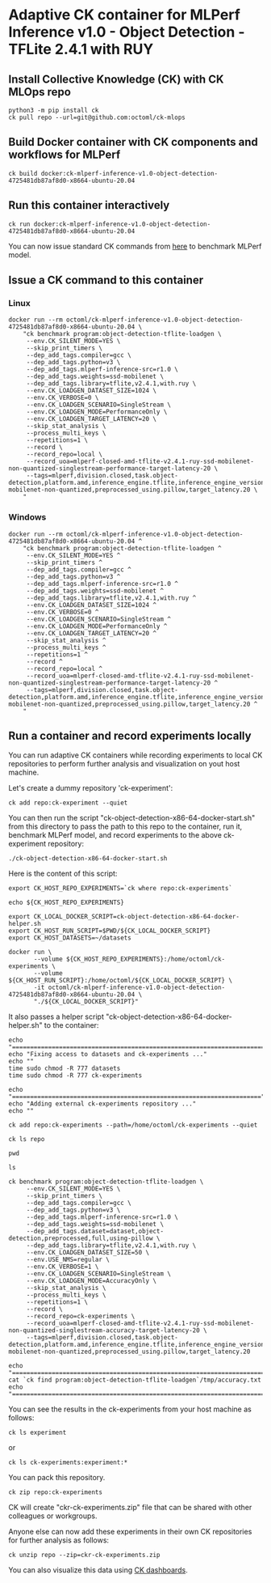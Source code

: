 # Adaptive CK container for MLPerf Inference v1.0 - Object Detection - TFLite 2.4.1 with RUY

## Install Collective Knowledge (CK) with CK MLOps repo

```
python3 -m pip install ck
ck pull repo --url=git@github.com:octoml/ck-mlops
```

## Build Docker container with CK components and workflows for MLPerf

```
ck build docker:ck-mlperf-inference-v1.0-object-detection-4725481db87af8d0-x8664-ubuntu-20.04
```

## Run this container interactively

```
ck run docker:ck-mlperf-inference-v1.0-object-detection-4725481db87af8d0-x8664-ubuntu-20.04
```

You can now issue standard CK commands from [here](ck-object-detection-x86-64.md) to benchmark MLPerf model.

## Issue a CK command to this container

### Linux
```
docker run --rm octoml/ck-mlperf-inference-v1.0-object-detection-4725481db87af8d0-x8664-ubuntu-20.04 \
    "ck benchmark program:object-detection-tflite-loadgen \
     --env.CK_SILENT_MODE=YES \
     --skip_print_timers \
     --dep_add_tags.compiler=gcc \
     --dep_add_tags.python=v3 \
     --dep_add_tags.mlperf-inference-src=r1.0 \
     --dep_add_tags.weights=ssd-mobilenet \
     --dep_add_tags.library=tflite,v2.4.1,with.ruy \
     --env.CK_LOADGEN_DATASET_SIZE=1024 \
     --env.CK_VERBOSE=0 \
     --env.CK_LOADGEN_SCENARIO=SingleStream \
     --env.CK_LOADGEN_MODE=PerformanceOnly \
     --env.CK_LOADGEN_TARGET_LATENCY=20 \
     --skip_stat_analysis \
     --process_multi_keys \
     --repetitions=1 \
     --record \
     --record_repo=local \
     --record_uoa=mlperf-closed-amd-tflite-v2.4.1-ruy-ssd-mobilenet-non-quantized-singlestream-performance-target-latency-20 \
     --tags=mlperf,division.closed,task.object-detection,platform.amd,inference_engine.tflite,inference_engine_version.v2.4.1,inference_engine_backend.ruy,scenario.singlestream,mode.performance,workload.ssd-mobilenet-non-quantized,preprocessed_using.pillow,target_latency.20 \
    "
```

### Windows
```
docker run --rm octoml/ck-mlperf-inference-v1.0-object-detection-4725481db87af8d0-x8664-ubuntu-20.04 ^
    "ck benchmark program:object-detection-tflite-loadgen ^
     --env.CK_SILENT_MODE=YES ^
     --skip_print_timers ^
     --dep_add_tags.compiler=gcc ^
     --dep_add_tags.python=v3 ^
     --dep_add_tags.mlperf-inference-src=r1.0 ^
     --dep_add_tags.weights=ssd-mobilenet ^
     --dep_add_tags.library=tflite,v2.4.1,with.ruy ^
     --env.CK_LOADGEN_DATASET_SIZE=1024 ^
     --env.CK_VERBOSE=0 ^
     --env.CK_LOADGEN_SCENARIO=SingleStream ^
     --env.CK_LOADGEN_MODE=PerformanceOnly ^
     --env.CK_LOADGEN_TARGET_LATENCY=20 ^
     --skip_stat_analysis ^
     --process_multi_keys ^
     --repetitions=1 ^
     --record ^
     --record_repo=local ^
     --record_uoa=mlperf-closed-amd-tflite-v2.4.1-ruy-ssd-mobilenet-non-quantized-singlestream-performance-target-latency-20 ^
     --tags=mlperf,division.closed,task.object-detection,platform.amd,inference_engine.tflite,inference_engine_version.v2.4.1,inference_engine_backend.ruy,scenario.singlestream,mode.performance,workload.ssd-mobilenet-non-quantized,preprocessed_using.pillow,target_latency.20 ^
    "
```

## Run a container and record experiments locally

You can run adaptive CK containers while recording experiments to local CK repositories to perform further analysis and visualization on yout host machine.

Let's create a dummy repository 'ck-experiment':
```
ck add repo:ck-experiment --quiet
```

You can then run the script "ck-object-detection-x86-64-docker-start.sh" from this directory
to pass the path to this repo to the container, run it, benchmark MLPerf model, and record 
experiments to the above ck-experiment repository:

```
./ck-object-detection-x86-64-docker-start.sh
```

Here is the content of this script:
```
export CK_HOST_REPO_EXPERIMENTS=`ck where repo:ck-experiments`

echo ${CK_HOST_REPO_EXPERIMENTS}

export CK_LOCAL_DOCKER_SCRIPT=ck-object-detection-x86-64-docker-helper.sh
export CK_HOST_RUN_SCRIPT=$PWD/${CK_LOCAL_DOCKER_SCRIPT}
export CK_HOST_DATASETS=~/datasets

docker run \
       --volume ${CK_HOST_REPO_EXPERIMENTS}:/home/octoml/ck-experiments \
       --volume ${CK_HOST_RUN_SCRIPT}:/home/octoml/${CK_LOCAL_DOCKER_SCRIPT} \
       -it octoml/ck-mlperf-inference-v1.0-object-detection-4725481db87af8d0-x8664-ubuntu-20.04 \
       "./${CK_LOCAL_DOCKER_SCRIPT}"
```

It also passes a helper script "ck-object-detection-x86-64-docker-helper.sh" to the container:
```
echo "======================================================================="
echo "Fixing access to datasets and ck-experiments ..."
echo ""
time sudo chmod -R 777 datasets
time sudo chmod -R 777 ck-experiments

echo "====================================================================="
echo "Adding external ck-experiments repository ..."
echo ""

ck add repo:ck-experiments --path=/home/octoml/ck-experiments --quiet

ck ls repo

pwd

ls

ck benchmark program:object-detection-tflite-loadgen \
     --env.CK_SILENT_MODE=YES \
     --skip_print_timers \
     --dep_add_tags.compiler=gcc \
     --dep_add_tags.python=v3 \
     --dep_add_tags.mlperf-inference-src=r1.0 \
     --dep_add_tags.weights=ssd-mobilenet \
     --dep_add_tags.dataset=dataset,object-detection,preprocessed,full,using-pillow \
     --dep_add_tags.library=tflite,v2.4.1,with.ruy \
     --env.CK_LOADGEN_DATASET_SIZE=50 \
     --env.USE_NMS=regular \
     --env.CK_VERBOSE=1 \
     --env.CK_LOADGEN_SCENARIO=SingleStream \
     --env.CK_LOADGEN_MODE=AccuracyOnly \
     --skip_stat_analysis \
     --process_multi_keys \
     --repetitions=1 \
     --record \
     --record_repo=ck-experiments \
     --record_uoa=mlperf-closed-amd-tflite-v2.4.1-ruy-ssd-mobilenet-non-quantized-singlestream-accuracy-target-latency-20 \
     --tags=mlperf,division.closed,task.object-detection,platform.amd,inference_engine.tflite,inference_engine_version.v2.4.1,inference_engine_backend.ruy,scenario.singlestream,mode.accuracy,workload.ssd-mobilenet-non-quantized,preprocessed_using.pillow,target_latency.20

echo "======================================================================="
cat `ck find program:object-detection-tflite-loadgen`/tmp/accuracy.txt 
echo "======================================================================="

```

You can see the results in the ck-experiments from your host machine as follows:
```
ck ls experiment
```
or
```
ck ls ck-experiments:experiment:*
```

You can pack this repository.
```
ck zip repo:ck-experiments
```

CK will create "ckr-ck-experiments.zip" file that can be shared with other colleagues or workgroups.

Anyone else can now add these experiments in their own CK repositories for further analysis as follows:
```
ck unzip repo --zip=ckr-ck-experiments.zip
```

You can also visualize this data using [CK dashboards]( https://cKnowledge.io/results ).
